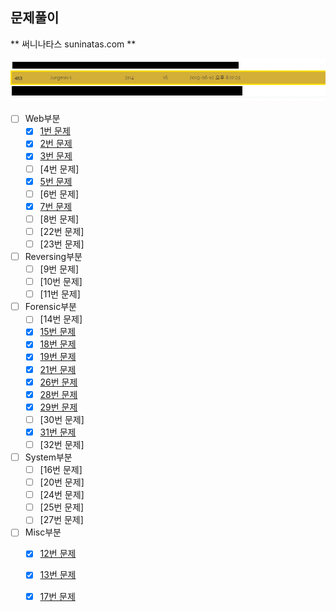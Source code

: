 ## 문제풀이

** 써니나타스 suninatas.com **

![](./rankkk.jpg)

- [ ] Web부분
  - [x] [1번 문제](../suninatas/web/1/Web1.MD)
  - [x] [2번 문제](../suninatas/web/2/Web2.MD)
  - [x] [3번 문제](../suninatas/web/3/Web3.MD)
  - [ ] [4번 문제]
  - [x] [5번 문제](../suninatas/web/5/Web5.MD)
  - [ ] [6번 문제]
  - [x] [7번 문제](../suninatas/web/7/Web7.MD)
  - [ ] [8번 문제]
  - [ ] [22번 문제]
  - [ ] [23번 문제]
  
- [ ] Reversing부분
  - [ ] [9번 문제]
  - [ ] [10번 문제]
  - [ ] [11번 문제]

- [ ] Forensic부분
  - [ ] [14번 문제]
  - [x] [15번 문제](../suninatas/forensic/15/forensic15.MD)
  - [x] [18번 문제](../suninatas/forensic/18/forensic18.MD)
  - [x] [19번 문제](../suninatas/forensic/19/forensic19.MD)
  - [x] [21번 문제](../suninatas/forensic/21/forensic21.MD)
  - [x] [26번 문제](../suninatas/forensic/26/forensic26.MD)
  - [x] [28번 문제](../suninatas/forensic/28/forensic28.MD)
  - [x] [29번 문제](../suninatas/forensic/29/forensic29.MD)
  - [ ] [30번 문제]
  - [x] [31번 문제](../suninatas/forensic/31/forensic31.MD)
  - [ ] [32번 문제]
  
- [ ] System부분
  - [ ] [16번 문제]
  - [ ] [20번 문제]
  - [ ] [24번 문제]
  - [ ] [25번 문제]
  - [ ] [27번 문제]
  
- [ ] Misc부분
  - [x] [12번 문제](../suninatas/misc/12/Misc12.MD)
  - [x] [13번 문제](../suninatas/misc/13/Misc13.MD)
  - [x] [17번 문제](../suninatas/misc/17/Misc17.MD)

